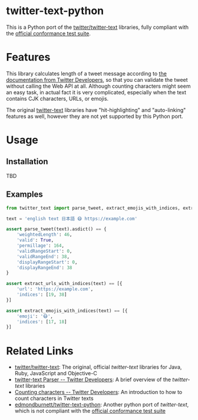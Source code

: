 # twitter-text-python

This is a Python port of the [twitter/twitter-text][twitter-text] libraries, fully compliant with the [official conformance test suite][conformance].


# Features

This library calculates length of a tweet message according to [the documentation from Twitter Developers](parser-doc),
so that you can validate the tweet without calling the Web API at all.
Although counting characters might seem an easy task, in actual fact it is very complicated, especially when the text contains CJK characters, URLs, or emojis.

The original [twitter-text][] libraries have "hit-highlighting" and "auto-linking" features as well,
however they are not yet supported by this Python port.


# Usage
## Installation
TBD


## Examples

```python
from twitter_text import parse_tweet, extract_emojis_with_indices, extract_urls_with_indices

text = 'english text 日本語 😷 https://example.com'

assert parse_tweet(text).asdict() == {
    'weightedLength': 46,
    'valid': True,
    'permillage': 164,
    'validRangeStart': 0,
    'validRangeEnd': 38,
    'displayRangeStart': 0,
    'displayRangeEnd': 38
}

assert extract_urls_with_indices(text) == [{
    'url': 'https://example.com',
    'indices': [19, 38]
}]

assert extract_emojis_with_indices(text) == [{
    'emoji': '😷',
    'indices': [17, 18]
}]
```


# Related Links
- [twitter/twitter-text][twitter-text]: The original, official _twitter-text_ libraries for Java, Ruby, JavaScript and Objective-C
- [twitter-text Parser -- Twitter Developers][parser-doc]: A brief overview of the _twitter-text_ libraries
- [Counting characters -- Twitter Developers][counting-doc]: An introduction to how to count characters in Twitter texts
- [edmondburnett/twitter-text-python][twitter-text-python]: Another python port of _twitter-text_, which is not compliant with the [official conformance test suite][conformance] 


[twitter-text]:https://github.com/twitter/twitter-text
[twitter-text-python]:https://github.com/edmondburnett/twitter-text-python
[conformance]:https://github.com/twitter/twitter-text/tree/master/conformance
[search-api]:https://developer.twitter.com/en/docs/tweets/search/api-reference/get-search-tweets.html
[counting-doc]:https://developer.twitter.com/en/docs/basics/counting-characters.html
[parser-doc]:https://developer.twitter.com/en/docs/developer-utilities/twitter-text
